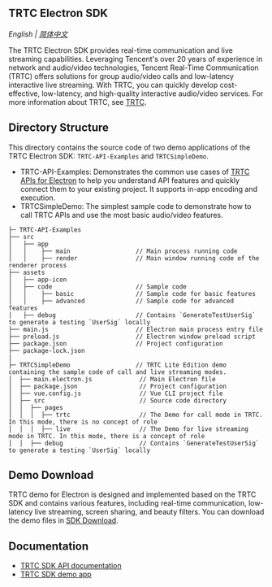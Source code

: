## TRTC Electron SDK
_English | [简体中文](README.md)_

The TRTC Electron SDK provides real-time communication and live streaming capabilities. Leveraging Tencent's over 20 years of experience in network and audio/video technologies, Tencent Real-Time Communication (TRTC) offers solutions for group audio/video calls and low-latency interactive live streaming. With TRTC, you can quickly develop cost-effective, low-latency, and high-quality interactive audio/video services.
For more information about TRTC, see [TRTC](https://cloud.tencent.com/product/trtc).

## Directory Structure
This directory contains the source code of two demo applications of the TRTC Electron SDK: `TRTC-API-Examples` and `TRTCSimpleDemo`.

-   TRTC-API-Examples: Demonstrates the common use cases of [TRTC APIs for Electron](https://web.sdk.qcloud.com/trtc/electron/doc/zh-cn/trtc_electron_sdk/index.html) to help you understand API features and quickly connect them to your existing project. It supports in-app encoding and execution.
-   TRTCSimpleDemo: The simplest sample code to demonstrate how to call TRTC APIs and use the most basic audio/video features.

```
├─ TRTC-API-Examples
├── src
│   ├── app
│   │    ├── main                  // Main process running code
│   │    ├── render                // Main window running code of the renderer process
├── assets
│   ├── app-icon
│   ├── code                       // Sample code
│   │    ├── basic                 // Sample code for basic features
│   │    ├── advanced              // Sample code for advanced features
│   ├── debug                      // Contains `GenerateTestUserSig` to generate a testing `UserSig` locally
├── main.js                        // Electron main process entry file
├── preload.js                     // Electron window preload script
├── package.json                   // Project configuration
├── package-lock.json
|
├─ TRTCSimpleDemo                  // TRTC Lite Edition demo containing the sample code of call and live streaming modes.
│  ├── main.electron.js             // Main Electron file
│  ├── package.json                 // Project configuration
│  ├── vue.config.js                // Vue CLI project file
│  ├── src                          // Source code directory
│  │  ├── pages                     
│  │  │  ├── trtc                   // The Demo for call mode in TRTC. In this mode, there is no concept of role
│  │  │  ├── live                   // The Demo for live streaming mode in TRTC. In this mode, there is a concept of role
│  │  ├── debug                     // Contains `GenerateTestUserSig` to generate a testing `UserSig` locally
```

## Demo Download

TRTC demo for Electron is designed and implemented based on the TRTC SDK and contains various features, including real-time communication, low-latency live streaming, screen sharing, and beauty filters. You can download the demo files in [SDK Download](https://cloud.tencent.com/document/product/647/32689#TRTC).

## Documentation

- [TRTC SDK API documentation](https://web.sdk.qcloud.com/trtc/electron/doc/zh-cn/trtc_electron_sdk/index.html)
- [TRTC SDK demo app](https://cloud.tencent.com/document/product/647/17021)

